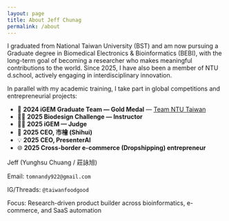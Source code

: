 ```yaml
---
layout: page
title: About Jeff Chunag
permalink: /about
---
```


I graduated from National Taiwan University (BST) and am now pursuing a Graduate degree in Biomedical Electronics & Bioinformatics (BEBI), with the long-term goal of becoming a researcher who makes meaningful contributions to the world. Since 2025, I have also been a member of NTU d.school, actively engaging in interdisciplinary innovation.

In parallel with my academic training, I take part in global competitions and entrepreneurial projects:

- 🥇 **2024 iGEM Graduate Team — Gold Medal** — [Team NTU Taiwan](https://2024.igem.wiki/ntu-taiwan/)
- 👨‍🏫 **2025 Biodesign Challenge — Instructor**
- 🧑‍⚖️ **2025 iGEM — Judge**
- 🚀 **2025 CEO, 市檜 (Shihui)**
- 💡 **2025 CEO, PresenterAI**
- 🌐 **2025 Cross-border e-commerce (Dropshipping) entrepreneur**

Jeff (Yunghsu Chuang / 莊詠旭)

Email: `tomnandy922@gmail.com`

IG/Threads: `@taiwanfoodgood`

Focus: Research-driven product builder across bioinformatics, e-commerce, and SaaS automation
